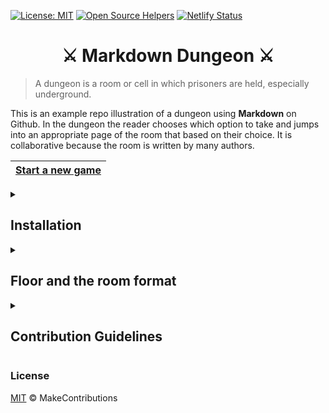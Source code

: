 [![License: MIT](https://img.shields.io/badge/License-MIT-blue.svg)](https://opensource.org/licenses/MIT)
[![Open Source Helpers](https://www.codetriage.com/makecontributions/markdown-dungeon/badges/users.svg)](https://www.codetriage.com/makecontributions/markdown-dungeon)
[![Netlify Status](https://api.netlify.com/api/v1/badges/320e6533-33ab-402c-bfb9-ebac1881b260/deploy-status)](https://app.netlify.com/sites/markdown-dungeon/deploys)

 <h1 align="center">⚔️ Markdown Dungeon ⚔️</h1>

> A dungeon is a room or cell in which prisoners are held, especially underground.

This is an example repo illustration of a dungeon using **Markdown** on Github.
In the dungeon the reader chooses which option to take and jumps into an appropriate page of the room that based on their choice.
It is collaborative because the room is written by many authors.

|[Start a new game](./start-new-game.md)|
|---|

<details><summary><h2>Installation</h2></summary>

You need install [yarn](https://www.npmjs.com/package/yarn).

1. Clone the repo

```bash
git clone https://github.com/MakeContributions/markdown-dungeon.git
```

2. Got to folder

```bash
cd markdown-dungeon
```

3. Run install dependecy

```bash
yarn
```

4. Create a `.env.development` file in the project root folder and copy the format of `.env.example` file.
5. To start the development server run:

```bash
yarn start
```

> Ensure you are not using Power shell

6. 🎉 Open your browser and go to http://localhost:8000/ or http://localhost:8000/___graphql

</details>

<details><summary><h2>Floor and the room format</h2></summary>
 
 A **floor** is a folder and each floor is a collection of **rooms** and every room is a `Markdown` file.
The Markdown capability links is used for up/down and go to another room, like below example.

[Go to Github dungeon](https://github.com/)

```markdown
[Go to Github dungeon](https://github.com/)
```
</details>

<details><summary><h2>Contribution Guidelines</h2></summary>
 
1.  <strong>Make Adequately Sized Changes</strong>
    - Keep changes small
    - Don't add an option without adding any gate for readers who decide on that option, so the dungeon will not be full of deadlinks. Instead, the last markdown file the reader reaches on any path of the room should not have any options.
    - <details><summary>Here are some examples of appropriate changes:</summary>

       - Add one or two sentences to an existing "page" (file) in the room.
       - Add a new option to an existing choice point, and link that option to an existing "room" or "floor".
       - Add a new option to an existing choice point, create a new "page" for that option, and add a sentence or two to the new "page".
       - Add a couple of options to a current dead-end "page", and add a "page" or link to an existing "page" for each option.
       
       </details>

2. <details><summary><strong>Dungeon Structure</strong></summary>

   Structure should be `dungeon-name/floor-number/room-number`, please see below definiotion of each variables:

   - dungeon-name: is a folder that contains floor number, should separate words with a dash(-), is alphanumeric. Example: **normal-dungeon-1**.
   - floor-number: is a folder that contains room number, is numeric do not add **0** before the number.

   ```textile
   1, 2, 3 // Compliance

   01, 02, A3 // Non-Compliance
   ```

   - room-number: is a markdown file, the name of the file should be in numeric, but if has sub-rooms of the room you could separate the room number with a dash(-), the sub room could be alphanumeric.

   ```textile
   1, 2, 3-AF, 3-01 // Compliance

   01A, 02*A3, A3+F // Non-Compliance
   ```

   > Folder or file name only accept all ASCII characters and the dash(-).
   > If you created a new dungeon please add in [Start a new game](./start-new-game.md), so the reader can go to your dungeon
   
   </details> 

3. <details><summary><strong>Use Relative Links</strong></summary>
 
   The links in this file must be [relative links](https://compugoddess.com/relative-vs-absolute-links/) to continue working if the repository is forked.
   
   </details>

4. <details><summary><strong>Line Lengths</strong></summary>
 
     Keep all lines 120 characters or less. Otherwise, the raw files will be difficult to read in the browser or on the command line, and the changes will be more difficult to review.
     
     </details>
     
4. <details><summary><strong>Blank Lines Between Options</strong></summary>

    Insert blank lines between the different options so that the options are visually separated.
    </details>
    
</details>

### License

[MIT](./LICENSE) © MakeContributions

